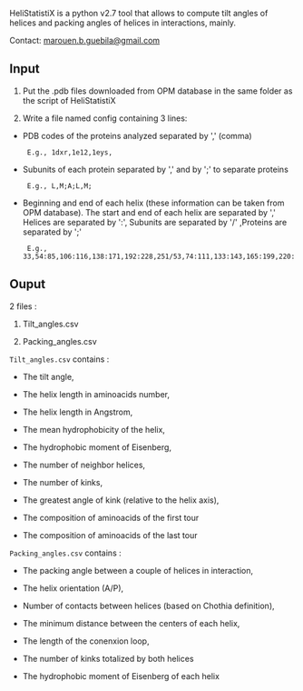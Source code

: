 HeliStatistiX is a python v2.7 tool that allows to compute tilt angles of helices and packing angles of helices in interactions, mainly.

Contact: marouen.b.guebila@gmail.com

## Input

1. Put the .pdb files downloaded from OPM database in the same folder as the script of HeliStatistiX

2. Write a file named config containing 3 lines:

  - PDB codes of the proteins analyzed separated by ',' (comma)
	
         E.g., 1dxr,1e12,1eys,

  - Subunits of each protein separated by ',' and by ';' to separate proteins

         E.g., L,M;A;L,M;

  - Beginning and end of each helix (these information can be taken from OPM database). The start and end of each helix are separated by ','
Helices are separated by ':', Subunits are separated by '/' ,Proteins are separated by ';'
	
         E.g., 33,54:85,106:116,138:171,192:228,251/53,74:111,133:143,165:199,220:263,284;27,50:63,82:106,123:134,153:159,180:199,221:227,250;33,54:92,114:124,146:179,200:237,258/55,75:112,133:143,165:197,220:264,283;3,24:38,57:70,87:98,117:122,141:163,180:190,211/24,41:60,81;

## Ouput 

2 files :

1. Tilt_angles.csv

2. Packing_angles.csv

`Tilt_angles.csv` contains :

- The tilt angle,

- The helix length in aminoacids number,

- The helix length in Angstrom,

- The mean hydrophobicity of the helix,

- The hydrophobic moment of Eisenberg,

- The number of neighbor helices,

- The number of kinks,

- The greatest angle of kink (relative to the helix axis),

- The composition of aminoacids of the first tour 

- The composition of aminoacids of the last tour

`Packing_angles.csv` contains :

- The packing angle between a couple of helices in interaction,

- The helix orientation (A/P),

- Number of contacts between helices (based on Chothia definition),

- The minimum distance between the centers of each helix,

- The length of the conenxion loop,

- The number of kinks totalized by both helices

- The hydrophobic moment of Eisenberg of each helix


